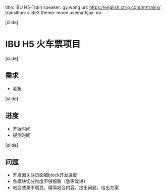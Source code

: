 title: IBU H5-Train
speaker: gy.wang
url: https://english.ctrip.com/m/trains/
transition: slide3
theme: moon
usemathjax: no

[slide]
# IBU H5 火车票项目

[slide]
## 需求
- 老板

[slide]
## 进度
- 开始时间
- 提测时间

[slide]
## 问题
- 开发因关联页面被block开发进度
- 各模块切分粒度不够细致（急需改进）
- 站会效果不明显，精简站会内容，提出问题，给出方案